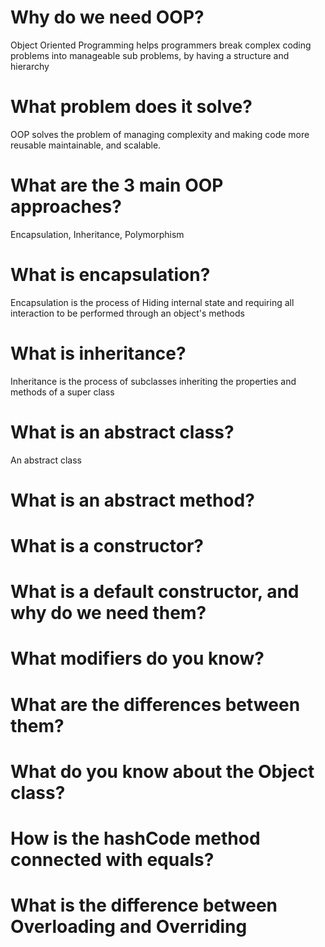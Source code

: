 # Why do we need OOP?
Object Oriented Programming helps programmers break complex coding problems into manageable sub problems, by having a structure and hierarchy
# What problem does it solve?
OOP solves the problem of managing complexity and making code more reusable maintainable, and scalable.
# What are the 3 main OOP approaches?
Encapsulation, Inheritance, Polymorphism
# What is encapsulation?
Encapsulation is the process of Hiding internal state and requiring all interaction to be performed through an object's methods
# What is inheritance?
Inheritance is the process of subclasses inheriting the properties and methods of a super class
# What is an abstract class?
An abstract class
# What is an abstract method?
# What is a constructor?
# What is a default constructor, and why do we need them?
# What modifiers do you know?
# What are the differences between them?
# What do you know about the Object class?
# How is the hashCode method connected with equals?
# What is the difference between Overloading and Overriding